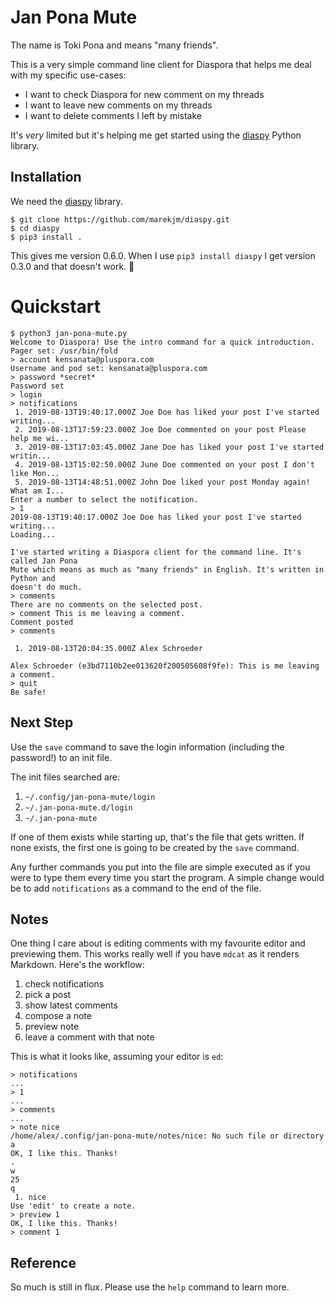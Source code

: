 Jan Pona Mute
=============

The name is Toki Pona and means "many friends".

This is a very simple command line client for Diaspora that helps me
deal with my specific use-cases:

- I want to check Diaspora for new comment on my threads
- I want to leave new comments on my threads
- I want to delete comments I left by mistake

It's *very* limited but it's helping me get started using the
[diaspy](https://github.com/marekjm/diaspy) Python library.

Installation
------------

We need the [diaspy](https://github.com/marekjm/diaspy) library.

```text
$ git clone https://github.com/marekjm/diaspy.git
$ cd diaspy
$ pip3 install .
```

This gives me version 0.6.0. When I use `pip3 install diaspy` I get
version 0.3.0 and that doesn't work. 🤷

Quickstart
==========

```text
$ python3 jan-pona-mute.py
Welcome to Diaspora! Use the intro command for a quick introduction.
Pager set: /usr/bin/fold
> account kensanata@pluspora.com
Username and pod set: kensanata@pluspora.com
> password *secret*
Password set
> login
> notifications
 1. 2019-08-13T19:40:17.000Z Joe Doe has liked your post I've started writing...
 2. 2019-08-13T17:59:23.000Z Joe Doe commented on your post Please help me wi...
 3. 2019-08-13T17:03:45.000Z Jane Doe has liked your post I've started writin...
 4. 2019-08-13T15:02:50.000Z June Doe commented on your post I don't like Mon...
 5. 2019-08-13T14:48:51.000Z John Doe liked your post Monday again! What am I...
Enter a number to select the notification.
> 1
2019-08-13T19:40:17.000Z Joe Doe has liked your post I've started writing...
Loading...

I've started writing a Diaspora client for the command line. It's called Jan Pona
Mute which means as much as "many friends" in English. It's written in Python and
doesn't do much.
> comments
There are no comments on the selected post.
> comment This is me leaving a comment.
Comment posted
> comments

 1. 2019-08-13T20:04:35.000Z Alex Schroeder

Alex Schroeder (e3bd7110b2ee013620f200505608f9fe): This is me leaving a comment.
> quit
Be safe!
```

Next Step
---------

Use the `save` command to save the login information (including the
password!) to an init file.

The init files searched are:

1. `~/.config/jan-pona-mute/login`
2. `~/.jan-pona-mute.d/login`
3. `~/.jan-pona-mute`

If one of them exists while starting up, that's the file that gets
written. If none exists, the first one is going to be created by the
`save` command.

Any further commands you put into the file are simple executed as if
you were to type them every time you start the program. A simple
change would be to add `notifications` as a command to the end of the
file.

Notes
-----

One thing I care about is editing comments with my favourite editor
and previewing them. This works really well if you have `mdcat` as it
renders Markdown. Here's the workflow:

1. check notifications
2. pick a post
3. show latest comments
4. compose a note
5. preview note
6. leave a comment with that note

This is what it looks like, assuming your editor is `ed`:

```text
> notifications
...
> 1
...
> comments
...
> note nice
/home/alex/.config/jan-pona-mute/notes/nice: No such file or directory
a
OK, I like this. Thanks!
.
w
25
q
 1. nice
Use 'edit' to create a note.
> preview 1
OK, I like this. Thanks!
> comment 1
```

Reference
---------

So much is still in flux. Please use the `help` command to learn more.
